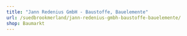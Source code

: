 ```yaml
---
title: "Jann Redenius GmbH - Baustoffe, Bauelemente"
url: /suedbrookmerland/jann-redenius-gmbh-baustoffe-bauelemente/
shop: Baumarkt
---
```

